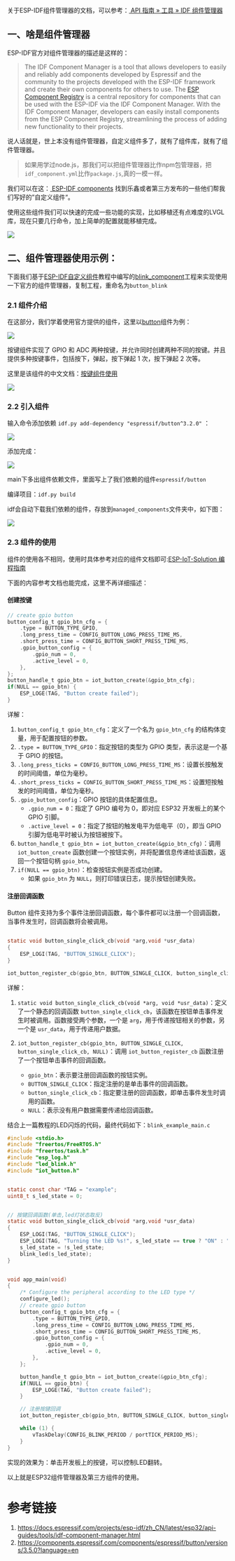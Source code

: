 关于ESP-IDF组件管理器的文档，可以参考：[ API 指南 » 工具 » IDF 组件管理器](https://docs.espressif.com/projects/esp-idf/zh_CN/stable/esp32/api-guides/tools/idf-component-manager.html)
## 一、啥是组件管理器

ESP-IDF官方对组件管理器的描述是这样的：

> The IDF Component Manager is a tool that allows developers to easily and reliably add components developed by Espressif and the community to the projects developed with the ESP-IDF framework and create their own components for others to use.
>The [ESP Component Registry](https://components.espressif.com/) is a central repository for components that can be used with the ESP-IDF via the IDF Component Manager.
>With the IDF Component Manager, developers can easily install components from the ESP Component Registry, streamlining the process of adding new functionality to their projects.

说人话就是，世上本没有组件管理器，自定义组件多了，就有了组件库，就有了组件管理器。

> 如果用学过node.js，那我们可以把组件管理器比作npm包管理器，把`idf_component.yml`比作`package.js`,真的一模一样。

我们可以在这：[ ESP-IDF components](https://components.espressif.com)  找到乐鑫或者第三方发布的一些他们帮我们写好的”自定义组件“。

使用这些组件我们可以快速的完成一些功能的实现，比如移植还有点难度的LVGL库，现在只要几行命令，加上简单的配置就能移植完成。

![](attachments/20240219001357.png)


## 二、组件管理器使用示例：

下面我们基于[ESP-IDF自定义组件](../2.3-ESP-IDF自定义组件/ESP-IDF自定义组件.md)教程中编写的[blink_component](https://github.com/DuRuofu/ESP32-Guide-Code/tree/master/02.idf_basic/03/blink_component)工程来实现使用一下官方的组件管理器，复制工程，重命名为`button_blink`

### 2.1 组件介绍

在这部分，我们学着使用官方提供的组件，这里以[button](https://components.espressif.com/components/espressif/button?language=en)组件为例：

![](attachments/20240229163020.png)

按键组件实现了 GPIO 和 ADC 两种按键，并允许同时创建两种不同的按键。并且提供多种按键事件，包括按下，弹起，按下弹起 1 次，按下弹起 2 次等。

这里是该组件的中文文档：[按键组件使用](https://docs.espressif.com/projects/esp-iot-solution/zh_CN/latest/input_device/button.html)

![](attachments/20240229163215.png)


### 2.2 引入组件

输入命令添加依赖   `idf.py add-dependency "espressif/button^3.2.0"`  ：

![](attachments/20240229164040.png)

添加完成：

![](attachments/20240229164107.png)

main下多出组件依赖文件，里面写上了我们依赖的组件`espressif/button`

编译项目：`idf.py build`

idf会自动下载我们依赖的组件，存放到`managed_components`文件夹中，如下图：

![](attachments/20240229164459.png)

### 2.3 组件的使用

组件的使用各不相同，使用时具体参考对应的组件文档即可:[ESP-IoT-Solution 编程指南](https://docs.espressif.com/projects/esp-iot-solution/zh_CN/latest/index.html)

下面的内容参考文档也能完成，这里不再详细描述：

#### 创建按键

``` c
// create gpio button
button_config_t gpio_btn_cfg = {
    .type = BUTTON_TYPE_GPIO,
    .long_press_time = CONFIG_BUTTON_LONG_PRESS_TIME_MS,
    .short_press_time = CONFIG_BUTTON_SHORT_PRESS_TIME_MS,
    .gpio_button_config = {
        .gpio_num = 0,
        .active_level = 0,
    },
};
button_handle_t gpio_btn = iot_button_create(&gpio_btn_cfg);
if(NULL == gpio_btn) {
    ESP_LOGE(TAG, "Button create failed");
}

```

详解：

1. `button_config_t gpio_btn_cfg`：定义了一个名为 `gpio_btn_cfg` 的结构体变量，用于配置按钮的参数。
2. `.type = BUTTON_TYPE_GPIO`：指定按钮的类型为 GPIO 类型，表示这是一个基于 GPIO 的按钮。
3. `.long_press_ticks = CONFIG_BUTTON_LONG_PRESS_TIME_MS`：设置长按触发的时间阈值，单位为毫秒。
4. `.short_press_ticks = CONFIG_BUTTON_SHORT_PRESS_TIME_MS`：设置短按触发的时间阈值，单位为毫秒。
5. `.gpio_button_config`：GPIO 按钮的具体配置信息。
    - `.gpio_num = 0`：指定了 GPIO 编号为 0，即对应 ESP32 开发板上的某个 GPIO 引脚。
    - `.active_level = 0`：指定了按钮的触发电平为低电平（0），即当 GPIO 引脚为低电平时被认为按钮被按下。
6. `button_handle_t gpio_btn = iot_button_create(&gpio_btn_cfg)`：调用 `iot_button_create` 函数创建一个按钮实例，并将配置信息传递给该函数，返回一个按钮句柄 `gpio_btn`。
7. `if(NULL == gpio_btn)`：检查按钮实例是否成功创建。
    - 如果 `gpio_btn` 为 `NULL`，则打印错误日志，提示按钮创建失败。
      
 
#### 注册回调函数

Button 组件支持为多个事件注册回调函数，每个事件都可以注册一个回调函数，当事件发生时，回调函数将会被调用。

``` c

static void button_single_click_cb(void *arg,void *usr_data)
{
    ESP_LOGI(TAG, "BUTTON_SINGLE_CLICK");
}

iot_button_register_cb(gpio_btn, BUTTON_SINGLE_CLICK, button_single_click_cb,NULL);

```

详解：
1. `static void button_single_click_cb(void *arg, void *usr_data)`：定义了一个静态的回调函数 `button_single_click_cb`，该函数在按钮单击事件发生时被调用。函数接受两个参数，一个是 `arg`，用于传递按钮相关的参数，另一个是 `usr_data`，用于传递用户数据。
    
2. `iot_button_register_cb(gpio_btn, BUTTON_SINGLE_CLICK, button_single_click_cb, NULL)`：调用 `iot_button_register_cb` 函数注册了一个按钮单击事件的回调函数。
    - `gpio_btn`：表示要注册回调函数的按钮实例。
    - `BUTTON_SINGLE_CLICK`：指定注册的是单击事件的回调函数。
    - `button_single_click_cb`：指定要注册的回调函数，即单击事件发生时调用的函数。
    - `NULL`：表示没有用户数据需要传递给回调函数。


结合上一篇教程的LED闪烁的代码，最终代码如下：`blink_example_main.c`

``` c
#include <stdio.h>
#include "freertos/FreeRTOS.h"
#include "freertos/task.h"
#include "esp_log.h"
#include "led_blink.h"
#include "iot_button.h"


static const char *TAG = "example";
uint8_t s_led_state = 0;


// 按键回调函数(单击,led灯状态取反)
static void button_single_click_cb(void *arg,void *usr_data)
{
    ESP_LOGI(TAG, "BUTTON_SINGLE_CLICK");
    ESP_LOGI(TAG, "Turning the LED %s!", s_led_state == true ? "ON" : "OFF");
    s_led_state = !s_led_state;
    blink_led(s_led_state);
}


void app_main(void)
{
    /* Configure the peripheral according to the LED type */
    configure_led();
    // create gpio button
    button_config_t gpio_btn_cfg = {
        .type = BUTTON_TYPE_GPIO,
        .long_press_time = CONFIG_BUTTON_LONG_PRESS_TIME_MS,
        .short_press_time = CONFIG_BUTTON_SHORT_PRESS_TIME_MS,
        .gpio_button_config = {
            .gpio_num = 0,
            .active_level = 0,
        },
    };

    button_handle_t gpio_btn = iot_button_create(&gpio_btn_cfg);
    if(NULL == gpio_btn) {
        ESP_LOGE(TAG, "Button create failed");
    }

    // 注册按键回调
    iot_button_register_cb(gpio_btn, BUTTON_SINGLE_CLICK, button_single_click_cb,NULL);

    while (1) {
        vTaskDelay(CONFIG_BLINK_PERIOD / portTICK_PERIOD_MS);
    }
}


```

实现的效果为：单击开发板上的按键，可以控制LED翻转。

以上就是ESP32组件管理器及第三方组件的使用。
# 参考链接

1. https://docs.espressif.com/projects/esp-idf/zh_CN/latest/esp32/api-guides/tools/idf-component-manager.html
2. https://components.espressif.com/components/espressif/button/versions/3.5.0?language=en